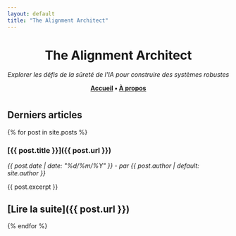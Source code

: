 ```yaml
---
layout: default
title: "The Alignment Architect"
---
```


<div style="text-align: center; margin-bottom: 40px;">
  <h1>The Alignment Architect</h1>
  <p><em>Explorer les défis de la sûreté de l'IA pour construire des systèmes robustes</em></p>
  <nav>
    <strong><a href="/">Accueil</a> • <a href="/about/">À propos</a></strong>
  </nav>
</div>

## Derniers articles

{% for post in site.posts %}
### [{{ post.title }}]({{ post.url }})
*{{ post.date | date: "%d/%m/%Y" }} - par {{ post.author | default: site.author }}*

{{ post.excerpt }}

[Lire la suite]({{ post.url }})
---
{% endfor %}
